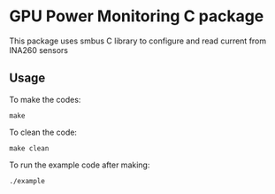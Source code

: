 # GPU Power Monitoring C package
This package uses smbus C library to configure and read current from INA260 sensors
## Usage
To make the codes:
```
make
```
To clean the code:
```
make clean
```
To run the example code after making:
```
./example
```


